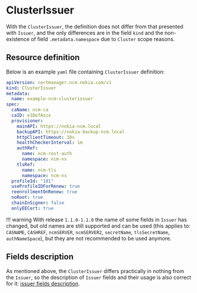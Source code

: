 # ClusterIssuer

With the `ClusterIssuer`, the definition does not differ from that presented
with `Issuer`, and the only differences are in the field `kind` and the non-existence of field
`.metadata.namespace` due to `Cluster` scope reasons.

## Resource definition

Below is an example `yaml` file containing `ClusterIssuer` definition:

  ```yaml title="clusterissuer.yaml"
  apiVersion: certmanager.ncm.nokia.com/v1
  kind: ClusterIssuer
  metadata:
    name: example-ncm-clusterissuer
  spec:
    caName: ncm-ca
    caID: e1DefAscx
    provisioner:
      mainAPI: https://nokia-ncm.local
      backupAPI: https://nokia-backup-ncm.local
      httpClientTimeout: 10s
      healthCheckerInterval: 1m
      authRef:
        name: ncm-rest-auth
        namespace: ncm-ns
      tlsRef:
        name: ncm-tls
        namespace: ncm-ns
    profileId: "101"
    useProfileIDForRenew: true
    reenrollmentOnRenew: true
    noRoot: true
    chainInSigner: false
    onlyEECert: true
  ```

!!! warning
    With release `1.1.0-1.1.0` the name of some fields in `Issuer` has changed, but old names are
    still supported and can be used (this applies to: `CASNAME`, `CASHREF`, `ncmSERVER`, `ncmSERVER2`, `secretName`,
    `tlsSecretName`, `authNameSpace`), but they are not recommended to be used anymore.

## Fields description

As mentioned above, the `ClusterIssuer` differs practically in nothing from the `Issuer`, so the description of
`Issuer` fields and their usage is also correct for it: [issuer fields description](issuer.md#fields-description).
